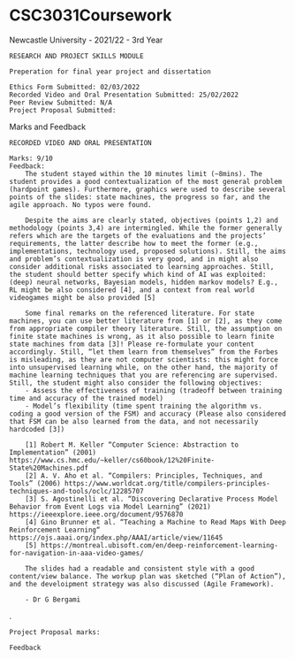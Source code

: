 # CSC3031Coursework
Newcastle University - 2021/22 - 3rd Year

	RESEARCH AND PROJECT SKILLS MODULE
	
	Preperation for final year project and dissertation
	
	Ethics Form Submitted: 02/03/2022
	Recorded Video and Oral Presentation Submitted: 25/02/2022
	Peer Review Submitted: N/A
	Project Proposal Submitted:

Marks and Feedback

	RECORDED VIDEO AND ORAL PRESENTATION
	
	Marks: 9/10
	Feedback: 
		The student stayed within the 10 minutes limit (~8mins). The student provides a good contextualization of the most general problem (hardpoint games). Furthermore, graphics were used to describe several points of the slides: state machines, the progress so far, and the agile approach. No typos were found.
	
		Despite the aims are clearly stated, objectives (points 1,2) and methodology (points 3,4) are intermingled. While the former generally refers which are the targets of the evaluations and the projects’ requirements, the latter describe how to meet the former (e.g., implementations, technology used, proposed solutions). Still, the aims and problem’s contextualization is very good, and in might also consider additional risks associated to learning approaches. Still, the student should better specify which kind of AI was exploited: (deep) neural networks, Bayesian models, hidden markov models? E.g., RL might be also considered [4], and a context from real world videogames might be also provided [5]
	
		Some final remarks on the referenced literature. For state machines, you can use better literature from [1] or [2], as they come from appropriate compiler theory literature. Still, the assumption on finite state machines is wrong, as it also possible to learn finite state machines from data [3]! Please re-formulate your content accordingly. Still, “let them learn from themselves” from the Forbes is misleading, as they are not computer scientists: this might force into unsupervised learning while, on the other hand, the majority of machine learning techniques that you are referencing are supervised. Still, the student might also consider the following objectives:
		- Assess the effectiveness of training (tradeoff between training time and accuracy of the trained model)
		- Model’s flexibility (time spent training the algorithm vs. coding a good version of the FSM) and accuracy (Please also considered that FSM can be also learned from the data, and not necessarily hardcoded [3])
	
		[1] Robert M. Keller “Computer Science: Abstraction to Implementation” (2001) https://www.cs.hmc.edu/~keller/cs60book/12%20Finite-State%20Machines.pdf
		[2] A. V. Aho et al. “Compilers: Principles, Techniques, and Tools” (2006) https://www.worldcat.org/title/compilers-principles-techniques-and-tools/oclc/12285707
		[3] S. Agostinelli et al. “Discovering Declarative Process Model Behavior from Event Logs via Model Learning” (2021) https://ieeexplore.ieee.org/document/9576870
		[4] Gino Brunner et al. “Teaching a Machine to Read Maps With Deep Reinforcement Learning“ https://ojs.aaai.org/index.php/AAAI/article/view/11645
		[5] https://montreal.ubisoft.com/en/deep-reinforcement-learning-for-navigation-in-aaa-video-games/
	
		The slides had a readable and consistent style with a good content/view balance. The workup plan was sketched (“Plan of Action”), and the develoipment strategy was also discussed (Agile Framework).
	
		- Dr G Bergami
		
.

	Project Proposal marks: 
	
	Feedback
